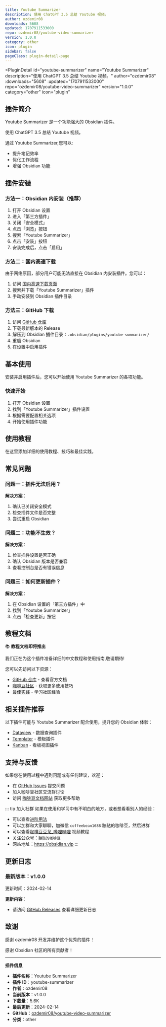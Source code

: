 ```yaml
---
title: Youtube Summarizer
description: 使用 ChatGPT 3.5 总结 Youtube 视频。
author: ozdemir08
downloads: 5608
updated: 1707911533000
repo: ozdemir08/youtube-video-summarizer
version: 1.0.0
category: other
icon: plugin
sidebar: false
pageClass: plugin-detail-page
---
```


<PluginDetail
  id="youtube-summarizer"
  name="Youtube Summarizer"
  description="使用 ChatGPT 3.5 总结 Youtube 视频。"
  author="ozdemir08"
  :downloads="5608"
  :updated="1707911533000"
  repo="ozdemir08/youtube-video-summarizer"
  version="1.0.0"
  category="other"
  icon="plugin"
>

<!-- AUTO_GENERATED_START -->
## 插件简介

Youtube Summarizer 是一个功能强大的 Obsidian 插件。

使用 ChatGPT 3.5 总结 Youtube 视频。

通过 Youtube Summarizer,您可以:

- 提升笔记效率
- 优化工作流程
- 增强 Obsidian 功能

<!-- AUTO_GENERATED_END -->

<!-- AUTO_GENERATED_START -->
## 插件安装

### 方法一：Obsidian 内安装（推荐）

1. 打开 Obsidian 设置
2. 进入「第三方插件」
3. 关闭「安全模式」
4. 点击「浏览」按钮
5. 搜索「Youtube Summarizer」
6. 点击「安装」按钮
7. 安装完成后，点击「启用」

### 方法二：国内高速下载

由于网络原因，部分用户可能无法直接在 Obsidian 内安装插件。您可以：

1. 访问 [国内高速下载页面](/zh/documentation/obsidian-plugins-download.html)
2. 搜索并下载「Youtube Summarizer」插件
3. 手动安装到 Obsidian 插件目录

### 方法三：GitHub 下载

1. 访问 [GitHub 仓库](https://github.com/ozdemir08/youtube-video-summarizer)
2. 下载最新版本的 Release
3. 解压到 Obsidian 插件目录：`.obsidian/plugins/youtube-summarizer/`
4. 重启 Obsidian
5. 在设置中启用插件

## 基本使用

安装并启用插件后，您可以开始使用 Youtube Summarizer 的各项功能。

### 快速开始

1. 打开 Obsidian 设置
2. 找到「Youtube Summarizer」插件设置
3. 根据需要配置相关选项
4. 开始使用插件功能

<!-- AUTO_GENERATED_END -->

<!-- CUSTOM_CONTENT_START:tutorial -->
## 使用教程

在这里添加详细的使用教程、技巧和最佳实践。

<!-- CUSTOM_CONTENT_END:tutorial -->

<!-- SHARED_CONTENT_START -->
## 常见问题

### 问题一：插件无法启用？

**解决方案**：
1. 确认已关闭安全模式
2. 检查插件文件是否完整
3. 尝试重启 Obsidian

### 问题二：功能不生效？

**解决方案**：
1. 检查插件设置是否正确
2. 确认 Obsidian 版本是否兼容
3. 查看控制台是否有错误信息

### 问题三：如何更新插件？

**解决方案**：
1. 在 Obsidian 设置的「第三方插件」中
2. 找到「Youtube Summarizer」
3. 点击「检查更新」按钮

## 教程文档

📚 **教程文档即将推出**

我们正在为这个插件准备详细的中文教程和使用指南,敬请期待!

您可以先访问以下资源：
- [GitHub 仓库](https://github.com/ozdemir08/youtube-video-summarizer) - 查看官方文档
- [咖啡豆社区](/zh/bases/) - 获取更多使用技巧
- [最佳实践](/zh/best-practices/) - 学习社区经验

## 相关插件推荐

以下插件可能与 Youtube Summarizer 配合使用，提升您的 Obsidian 体验：

- [Dataview](/zh/plugins/dataview.html) - 数据查询插件
- [Templater](/zh/plugins/templater-obsidian.html) - 模板插件
- [Kanban](/zh/plugins/obsidian-kanban.html) - 看板视图插件

## 支持与反馈

如果您在使用过程中遇到问题或有任何建议，欢迎：

- 在 [GitHub Issues](https://github.com/ozdemir08/youtube-video-summarizer/issues) 提交问题
- 加入咖啡豆社区交流群讨论
- 访问 [咖啡豆文档网站](https://obsidian.vip) 获取更多帮助

::: tip 加入社群
如果在使用和学习中有不明白的地方，或者想看看别人的经验：
- 可以查看[进阶用法](/zh/advanced)
- 可以加群和大家聊聊，加微信 `coffeebean1688` 蹦跶的咖啡豆，然后进群
- 可以查看[咖啡豆豆龙_哔哩哔哩](https://space.bilibili.com/618777356) 视频教程
- 关注公众号：`蹦跶的咖啡豆`
- 网站地址：https://obsidian.vip
:::
<!-- SHARED_CONTENT_END -->

<!-- AUTO_GENERATED_START -->
## 更新日志

### 最新版本：v1.0.0

更新时间：2024-02-14

**更新内容**：
- 请访问 [GitHub Releases](https://github.com/ozdemir08/youtube-video-summarizer/releases) 查看详细更新日志

## 致谢

感谢 ozdemir08 开发并维护这个优秀的插件！

感谢 Obsidian 社区的所有贡献者！

---

**插件信息**
- **插件名称**：Youtube Summarizer
- **插件 ID**：youtube-summarizer
- **作者**：ozdemir08
- **当前版本**：v1.0.0
- **下载量**：5.6K
- **最后更新**：2024-02-14
- **GitHub**：[ozdemir08/youtube-video-summarizer](https://github.com/ozdemir08/youtube-video-summarizer)
- **分类**：other
<!-- AUTO_GENERATED_END -->

</PluginDetail>

